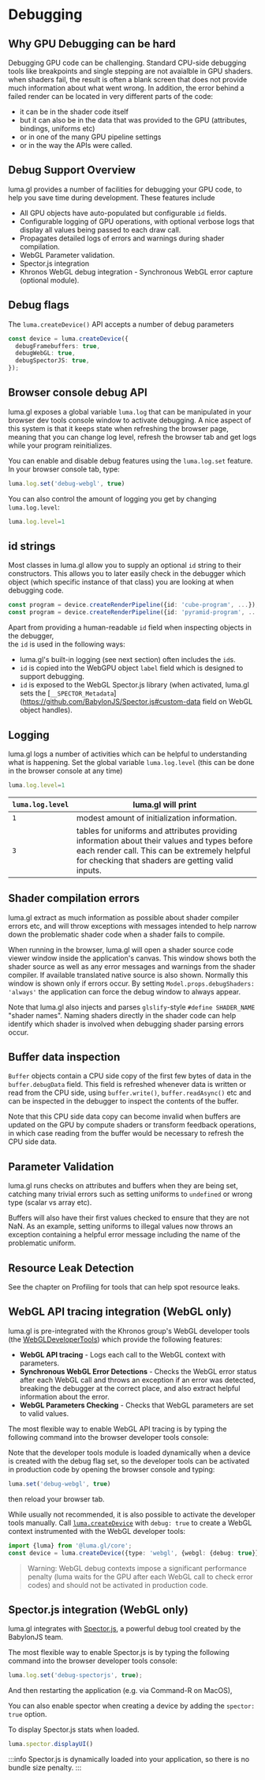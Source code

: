 # Debugging

## Why GPU Debugging can be hard

Debugging GPU code can be challenging. Standard CPU-side debugging tools like 
breakpoints and single stepping are not avaialble in GPU shaders.  when shaders fail, the result is often a blank screen that does not provide much information about what went wrong. 
In addition, the error behind a failed render can be located in very different parts of the code:
- it can be in the shader code itself
- but it can also be in the data that was provided to the GPU (attributes, bindings, uniforms etc)
- or in one of the many GPU pipeline settings
- or in the way the APIs were called.

## Debug Support Overview

luma.gl provides a number of facilities for debugging your GPU code, to help you save time during development. These features include

- All GPU objects have auto-populated but configurable `id` fields.
- Configurable logging of GPU operations, with optional verbose logs that display all values being passed to each draw call.
- Propagates detailed logs of errors and warnings during shader compilation.
- WebGL Parameter validation.
- Spector.js integration
- Khronos WebGL debug integration - Synchronous WebGL error capture (optional module).

## Debug flags

The `luma.createDevice()` API accepts a number of debug parameters

```ts
const device = luma.createDevice({
  debugFramebuffers: true,
  debugWebGL: true,
  debugSpectorJS: true,
});
```

## Browser console debug API

luma.gl exposes a global variable `luma.log` that can be manipulated in your browser dev tools console window to activate debugging.
A nice aspect of this system is that it keeps state when refreshing the browser page, meaning that you can change log level, refresh the browser tab and get logs while your program reinitializes.

You can enable and disable debug features using the `luma.log.set` feature. In your browser console tab, type: 

```ts
luma.log.set('debug-webgl', true)
```

You can also control the amount of logging you get by changing `luma.log.level`:

```ts
luma.log.level=1 
```



## id strings

Most classes in luma.gl allow you to supply an optional `id` string to their constructors. 
This allows you to later easily check in the debugger which object 
(which specific instance of that class) you are looking at when debugging code.

```ts
const program = device.createRenderPipeline({id: 'cube-program', ...});
const program = device.createRenderPipeline({id: 'pyramid-program', ...});
```

Apart from providing a human-readable `id` field when inspecting objects in the debugger,  
the `id` is used in the following ways:

- luma.gl's built-in logging (see next section) often includes the `id`s.
- `id` is copied into the WebGPU object `label` field which is designed to support debugging.
- `id` is exposed to the WebGL Spector.js library (when activated, luma.gl sets the [`__SPECTOR_Metadata`](https://github.com/BabylonJS/Spector.js#custom-data field on WebGL object handles).

## Logging

luma.gl logs a number of activities which can be helpful to understanding what is happening. 
Set the global variable `luma.log.level` (this can be done in the browser console at any time) 

```ts
luma.log.level=1 
```

| `luma.log.level` | luma.gl will print |
| --- | --- |
| `1` | modest amount of initialization information. |
| `3` | tables for uniforms and attributes providing information about their values and types before each render call. This can be extremely helpful for checking that shaders are getting valid inputs. |

## Shader compilation errors

luma.gl extract as much information as possible about shader compiler errors etc, 
and will throw exceptions with messages intended to help narrow down the problematic shader code when a shader fails to compile. 

When running in the browser, luma.gl will open a shader source code viewer window inside the application's canvas.
This window shows both the shader source as well as any error messages and warnings from the shader compiler.
If available translated native source is also shown.
Normally this window is shown only if errors occur. By setting `Model.props.debugShaders: 'always'` the application can force
the debug window to always appear.

Note that luma.gl also injects and parses `glslify`-style `#define SHADER_NAME` "shader names". 
Naming shaders directly in the shader code can help identify which 
shader is involved when debugging shader parsing errors occur.

## Buffer data inspection

`Buffer` objects contain a CPU side copy of the first few bytes of data in the `buffer.debugData` field. This field is refreshed whenever data is written or read from the CPU side, using `buffer.write()`, `buffer.readAsync()` etc and can be inspected in the debugger to inspect the contents of the buffer.

Note that this CPU side data copy can become invalid when buffers are updated on the GPU by compute shaders or transform feedback operations, in which case reading from the buffer would be necessary to refresh the CPU side data.

## Parameter Validation

luma.gl runs checks on attributes and buffers when they are being set, catching many trivial errors such as setting uniforms to `undefined` or wrong type (scalar vs array etc).

Buffers will also have their first values checked to ensure that they are not NaN. As an example, setting uniforms to illegal values now throws an exception containing a helpful error message including the name of the problematic uniform.

## Resource Leak Detection

See the chapter on Profiling for tools that can help spot resource leaks.

## WebGL API tracing integration (WebGL only)

luma.gl is pre-integrated with the Khronos group's WebGL developer tools (the [WebGLDeveloperTools](https://github.com/KhronosGroup/WebGLDeveloperTools)) which provide the following features:

- **WebGL API tracing** - Logs each call to the WebGL context with parameters.
- **Synchronous WebGL Error Detections** - Checks the WebGL error status after each WebGL call and throws an exception if an error was detected, breaking the debugger at the correct place, and also extract helpful information about the error. 
- **WebGL Parameters Checking** - Checks that WebGL parameters are set to valid values.

The most flexible way to enable WebGL API tracing is by typing the following command into the browser developer tools console:

Note that the developer tools module is loaded dynamically when a device is created with the debug flag set, so the developer tools can be activated in production code by opening the browser console and typing:

```ts
luma.set('debug-webgl', true)
```

then reload your browser tab.

While usually not recommended, it is also possible to activate the developer tools manually. Call [`luma.createDevice`](/docs/api-reference/core) with `debug: true` to create a WebGL context instrumented with the WebGL developer tools:

```ts
import {luma} from '@luma.gl/core';
const device = luma.createDevice({type: 'webgl', {webgl: {debug: true}});
```

> Warning: WebGL debug contexts impose a significant performance penalty (luma waits for the GPU after each WebGL call to check error codes) and should not be activated in production code.

## Spector.js integration (WebGL only)

luma.gl integrates with [Spector.js](https://spector.babylonjs.com/), a powerful debug tool created by the BabylonJS team.

The most flexible way to enable Spector.js is by typing the following command into the browser developer tools console:

```ts
luma.log.set('debug-spectorjs', true);
```

And then restarting the application (e.g. via Command-R on MacOS),


You can also enable spector when creating a device  by adding the `spector: true` option.

To display Spector.js stats when loaded.

```ts
luma.spector.displayUI()
```

:::info
Spector.js is dynamically loaded into your application, so there is no bundle size penalty.
:::
